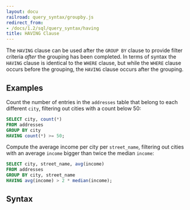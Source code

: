 ```yaml
---
layout: docu
railroad: query_syntax/groupby.js
redirect_from:
- /docs/1.2/sql/query_syntax/having
title: HAVING Clause
---
```


The `HAVING` clause can be used after the `GROUP BY` clause to provide filter criteria *after* the grouping has been completed. In terms of syntax the `HAVING` clause is identical to the `WHERE` clause, but while the `WHERE` clause occurs before the grouping, the `HAVING` clause occurs after the grouping.

## Examples

Count the number of entries in the `addresses` table that belong to each different `city`, filtering out cities with a count below 50:

```sql
SELECT city, count(*)
FROM addresses
GROUP BY city
HAVING count(*) >= 50;
```

Compute the average income per city per `street_name`, filtering out cities with an average `income` bigger than twice the median `income`:

```sql
SELECT city, street_name, avg(income)
FROM addresses
GROUP BY city, street_name
HAVING avg(income) > 2 * median(income);
```

## Syntax

<div id="rrdiagram"></div>
